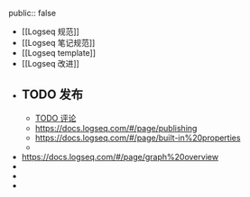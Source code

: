 public:: false

- [[Logseq 规范]]
- [[Logseq 笔记规范]]
- [[Logseq template]]
- [[Logseq 改进]]
- ## TODO 发布
	- [TODO 评论](https://github.com/pengx17/logseq-publish)
	- https://docs.logseq.com/#/page/publishing
	- https://docs.logseq.com/#/page/built-in%20properties
	-
- https://docs.logseq.com/#/page/graph%20overview
-
-
-